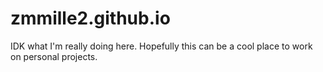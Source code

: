 # zmmille2.github.io

IDK what I'm really doing here. Hopefully this can be a cool place to work on
personal projects.
